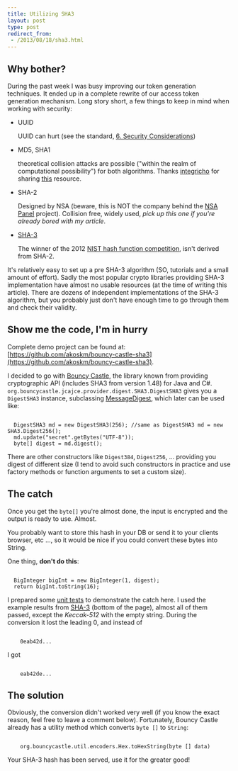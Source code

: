 ```yaml
---
title: Utilizing SHA3
layout: post
type: post
redirect_from:
 - /2013/08/18/sha3.html
---
```


Why bother?
---------

During the past week I was busy improving our token generation techniques. It ended up in a complete rewrite of our access token generation mechanism. Long story short, a few things to keep in mind when working with security:

 * UUID

   UUID can hurt (see the standard, [6. Security Considerations](http://www.ietf.org/rfc/rfc4122.txt))

 * MD5, SHA1

   theoretical collision attacks are possible ("within the realm of computational possibility") for both algorithms. Thanks [integricho](https://github.com/integricho) for sharing [this](http://www.pythonsecurity.org/wiki/django/#authentication) resource.

 * SHA-2

   Designed by NSA (beware, this is NOT the company behind the [NSA Panel](https://github.com/goshakkk/nsa_panel) project). Collision free, widely used, _pick up this one if you're already bored with my article_.

 * [SHA-3](http://en.wikipedia.org/wiki/SHA-3)

   The winner of the 2012 [NIST hash function competition](http://en.wikipedia.org/wiki/NIST_hash_function_competition), isn't derived from SHA-2.

It's relatively easy to set up a pre SHA-3 algorithm (SO, tutorials and a small amount of effort). Sadly the most popular crypto libraries providing SHA-3 implementation have almost no usable resources (at the time of writing this article). There are dozens of independent implementations of the SHA-3 algorithm, but you probably just don't have enough time to go through them and check their validity.

Show me the code, I'm in hurry
-------

Complete demo project can be found at: [https://github.com/akoskm/bouncy-castle-sha3](https://github.com/akoskm/bouncy-castle-sha3).

I decided to go with [Bouncy Castle](http://www.bouncycastle.org), the library known from providing cryptographic API (includes SHA3 from version 1.48) for Java and C#.
<code>org.bouncycastle.jcajce.provider.digest.SHA3.DigestSHA3</code> gives you a <code>DigestSHA3</code> instance, subclassing [MessageDigest](http://docs.oracle.com/javase/7/docs/api/java/security/MessageDigest.html), which later can be used like:

<pre><code class="java">
  DigestSHA3 md = new DigestSHA3(256); //same as DigestSHA3 md = new SHA3.Digest256();
  md.update("secret".getBytes("UTF-8"));
  byte[] digest = md.digest();
</code></pre>

There are other constructors like <code>Digest384</code>, <code>Digest256</code>, ... providing you digest of different size (I tend to avoid such constructors in practice and use factory methods or function arguments to set a custom size).

The catch
-------

Once you get the <code>byte[]</code> you're almost done, the input is encrypted and the output is ready to use. Almost.

You probably want to store this hash in your DB or send it to your clients browser, etc ..., so it would be nice if you could convert these bytes into String.

One thing, **don't do this**:

<pre><code class="java">
  BigInteger bigInt = new BigInteger(1, digest);
  return bigInt.toString(16);
</code></pre>

I prepared some [unit tests](https://github.com/akoskm/bouncy-castle-sha3/tree/master/src/test/java/io/github/bouncycastlesha3) to demonstrate the catch here. I used the example results from [SHA-3](http://en.wikipedia.org/wiki/SHA-3) (bottom of the page), almost all of them passed, except the *Keccak-512* with the empty string. During the conversion it lost the leading 0, and instead of

<pre><code class="java">
    0eab42d...
</code></pre>

I got

<pre><code class="java">
    eab42de...
</code></pre>


The solution
--------

Obviously, the conversion didn't worked very well (if you know the exact reason, feel free to leave a comment below). Fortunately, Bouncy Castle already has a utility method which converts <code>byte []</code> to <code>String</code>:
<pre><code class="java">
    org.bouncycastle.util.encoders.Hex.toHexString(byte [] data)
</code></pre>

Your SHA-3 hash has been served, use it for the greater good!
